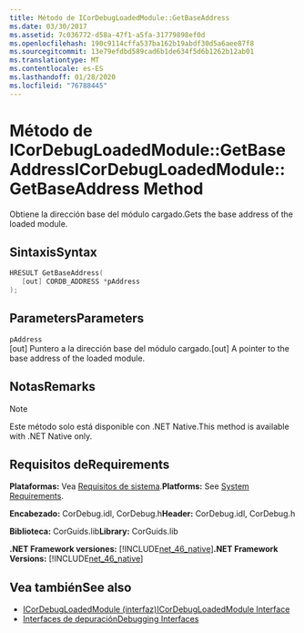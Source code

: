 ```yaml
---
title: Método de ICorDebugLoadedModule::GetBaseAddress
ms.date: 03/30/2017
ms.assetid: 7c036772-d58a-47f1-a5fa-31779898ef0d
ms.openlocfilehash: 190c9114cffa537ba162b19abdf30d5a6aee87f8
ms.sourcegitcommit: 13e79efdbd589cad6b1de634f5d6b1262b12ab01
ms.translationtype: MT
ms.contentlocale: es-ES
ms.lasthandoff: 01/28/2020
ms.locfileid: "76788445"
---
```

# <a name="icordebugloadedmodulegetbaseaddress-method"></a><span data-ttu-id="1fb3a-102">Método de ICorDebugLoadedModule::GetBaseAddress</span><span class="sxs-lookup"><span data-stu-id="1fb3a-102">ICorDebugLoadedModule::GetBaseAddress Method</span></span>
<span data-ttu-id="1fb3a-103">Obtiene la dirección base del módulo cargado.</span><span class="sxs-lookup"><span data-stu-id="1fb3a-103">Gets the base address of the loaded module.</span></span>  
  
## <a name="syntax"></a><span data-ttu-id="1fb3a-104">Sintaxis</span><span class="sxs-lookup"><span data-stu-id="1fb3a-104">Syntax</span></span>  
  
```cpp  
HRESULT GetBaseAddress(  
   [out] CORDB_ADDRESS *pAddress  
);  
```  
  
## <a name="parameters"></a><span data-ttu-id="1fb3a-105">Parameters</span><span class="sxs-lookup"><span data-stu-id="1fb3a-105">Parameters</span></span>  
 `pAddress`  
 <span data-ttu-id="1fb3a-106">[out] Puntero a la dirección base del módulo cargado.</span><span class="sxs-lookup"><span data-stu-id="1fb3a-106">[out] A pointer to the base address of the loaded module.</span></span>  
  
## <a name="remarks"></a><span data-ttu-id="1fb3a-107">Notas</span><span class="sxs-lookup"><span data-stu-id="1fb3a-107">Remarks</span></span>  
  
> [!NOTE]
> <span data-ttu-id="1fb3a-108">Este método solo está disponible con .NET Native.</span><span class="sxs-lookup"><span data-stu-id="1fb3a-108">This method is available with .NET Native only.</span></span>  
  
## <a name="requirements"></a><span data-ttu-id="1fb3a-109">Requisitos de</span><span class="sxs-lookup"><span data-stu-id="1fb3a-109">Requirements</span></span>  
 <span data-ttu-id="1fb3a-110">**Plataformas:** Vea [Requisitos de sistema](../../../../docs/framework/get-started/system-requirements.md).</span><span class="sxs-lookup"><span data-stu-id="1fb3a-110">**Platforms:** See [System Requirements](../../../../docs/framework/get-started/system-requirements.md).</span></span>  
  
 <span data-ttu-id="1fb3a-111">**Encabezado:** CorDebug.idl, CorDebug.h</span><span class="sxs-lookup"><span data-stu-id="1fb3a-111">**Header:** CorDebug.idl, CorDebug.h</span></span>  
  
 <span data-ttu-id="1fb3a-112">**Biblioteca:** CorGuids.lib</span><span class="sxs-lookup"><span data-stu-id="1fb3a-112">**Library:** CorGuids.lib</span></span>  
  
 <span data-ttu-id="1fb3a-113">**.NET Framework versiones:** [!INCLUDE[net_46_native](../../../../includes/net-46-native-md.md)]</span><span class="sxs-lookup"><span data-stu-id="1fb3a-113">**.NET Framework Versions:** [!INCLUDE[net_46_native](../../../../includes/net-46-native-md.md)]</span></span>  
  
## <a name="see-also"></a><span data-ttu-id="1fb3a-114">Vea también</span><span class="sxs-lookup"><span data-stu-id="1fb3a-114">See also</span></span>

- [<span data-ttu-id="1fb3a-115">ICorDebugLoadedModule (interfaz)</span><span class="sxs-lookup"><span data-stu-id="1fb3a-115">ICorDebugLoadedModule Interface</span></span>](icordebugloadedmodule-interface.md)
- [<span data-ttu-id="1fb3a-116">Interfaces de depuración</span><span class="sxs-lookup"><span data-stu-id="1fb3a-116">Debugging Interfaces</span></span>](debugging-interfaces.md)
